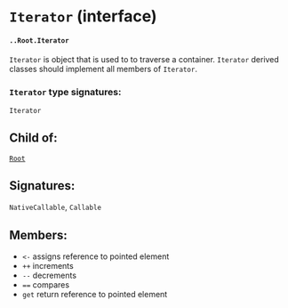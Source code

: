 # `Iterator` (interface)

#### `..Root.Iterator`

`Iterator` is object that is used to to traverse a container. `Iterator` derived classes should implement all members of `Iterator`.

### `Iterator` type signatures:

`Iterator`

## Child of:

[`Root`](docs..Root.md)

## Signatures:

`NativeCallable`, `Callable`

## Members:

- `<-` assigns reference to pointed element
- `++` increments
- `--` decrements
- `==` compares
- `get` return reference to pointed element

